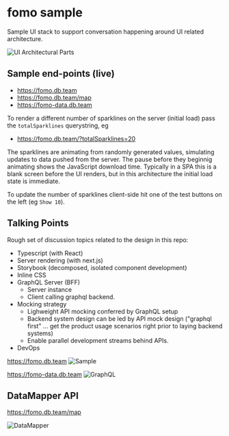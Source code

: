 # fomo sample

Sample UI stack to support conversation happening around UI related architecture.

![UI Architectural Parts](https://user-images.githubusercontent.com/185555/35255403-b8078816-0053-11e8-8dc6-9a1ae33d6aaa.png)

## Sample end-points (live)

* https://fomo.db.team
* https://fomo.db.team/map
* https://fomo-data.db.team

To render a different number of sparklines on the server (initial load) pass the `totalSparklines` querystring, eg

* https://fomo.db.team/?totalSparklines=20

The sparklines are animating from randomly generated values, simulating updates to data pushed from the server.
The pause before they beginnig animating shows the JavaScript download time. Typically in a SPA this is a blank
screen before the UI renders, but in this architecture the initial load state is immediate.

To update the number of sparklines client-side hit one of the test buttons on the left (eg `Show 10`).

## Talking Points

Rough set of discussion topics related to the design in this repo:

* Typescript (with React)
* Server rendering (with next.js)
* Storybook (decomposed, isolated component development)
* Inline CSS
* GraphQL Server (BFF)
  * Server instance
  * Client calling graphql backend.
* Mocking strategy
  * Lighweight API mocking conferred by GraphQL setup
  * Backend system design can be led by API mock design ("graphql first" ... get the product usage scenarios right prior to laying backend systems)
  * Enable parallel development streams behind APIs.
* DevOps

https://fomo.db.team
![Sample](https://user-images.githubusercontent.com/185555/35254815-cbc7e768-0050-11e8-8f76-8578aecdf9ed.png)

https://fomo-data.db.team
![GraphQL](https://user-images.githubusercontent.com/185555/35254860-0247928e-0051-11e8-8463-6a876d3ef9e1.png)

## DataMapper API

https://fomo.db.team/map

![DataMapper](https://user-images.githubusercontent.com/185555/35498405-fb0499f4-0532-11e8-8664-06d13a6ed269.gif)
